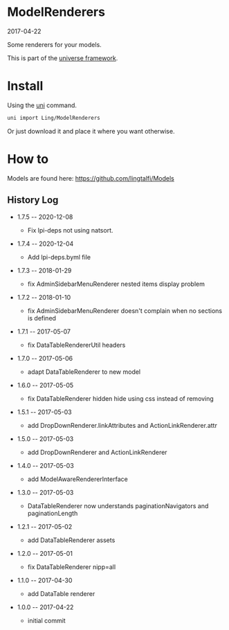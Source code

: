 ModelRenderers
=================
2017-04-22


Some renderers for your models.



This is part of the [universe framework](https://github.com/karayabin/universe-snapshot).


Install
==========
Using the [uni](https://github.com/lingtalfi/universe-naive-importer) command.
```bash
uni import Ling/ModelRenderers
```

Or just download it and place it where you want otherwise.


How to
==========

Models are found here: https://github.com/lingtalfi/Models




History Log
------------------

- 1.7.5 -- 2020-12-08

    - Fix lpi-deps not using natsort.

- 1.7.4 -- 2020-12-04

    - Add lpi-deps.byml file

- 1.7.3 -- 2018-01-29

    - fix AdminSidebarMenuRenderer nested items display problem
    
- 1.7.2 -- 2018-01-10

    - fix AdminSidebarMenuRenderer doesn't complain when no sections is defined
    
- 1.7.1 -- 2017-05-07

    - fix DataTableRendererUtil headers
    
- 1.7.0 -- 2017-05-06

    - adapt DataTableRenderer to new model
    
- 1.6.0 -- 2017-05-05

    - fix DataTableRenderer hidden hide using css instead of removing
    
- 1.5.1 -- 2017-05-03

    - add DropDownRenderer.linkAttributes and ActionLinkRenderer.attr
    
- 1.5.0 -- 2017-05-03

    - add DropDownRenderer and ActionLinkRenderer
    
- 1.4.0 -- 2017-05-03

    - add ModelAwareRendererInterface
    
- 1.3.0 -- 2017-05-03

    - DataTableRenderer now understands paginationNavigators and paginationLength
    
- 1.2.1 -- 2017-05-02

    - add DataTableRenderer assets
    
- 1.2.0 -- 2017-05-01

    - fix DataTableRenderer nipp=all
    
- 1.1.0 -- 2017-04-30

    - add DataTable renderer
    
- 1.0.0 -- 2017-04-22

    - initial commit